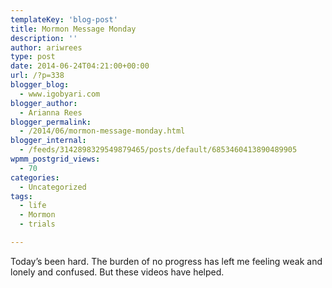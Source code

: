 ```yaml
---
templateKey: 'blog-post'
title: Mormon Message Monday
description: ''
author: ariwrees
type: post
date: 2014-06-24T04:21:00+00:00
url: /?p=338
blogger_blog:
  - www.igobyari.com
blogger_author:
  - Arianna Rees
blogger_permalink:
  - /2014/06/mormon-message-monday.html
blogger_internal:
  - /feeds/3142898329549879465/posts/default/6853460413890489905
wpmm_postgrid_views:
  - 70
categories:
  - Uncategorized
tags:
  - life
  - Mormon
  - trials

---
```

Today’s been hard. The burden of no progress has left me feeling weak and lonely and confused. But these videos have helped.